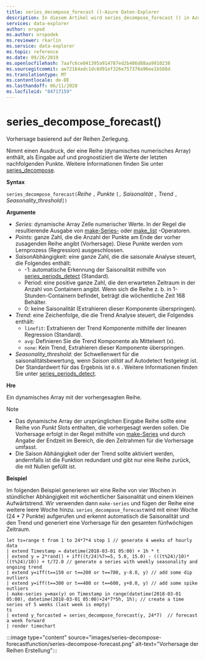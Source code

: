 ```yaml
---
title: series_decompose_forecast ()-Azure Daten-Explorer
description: In diesem Artikel wird series_decompose_forecast () in Azure Daten-Explorer beschrieben.
services: data-explorer
author: orspod
ms.author: orspodek
ms.reviewer: rkarlin
ms.service: data-explorer
ms.topic: reference
ms.date: 09/26/2019
ms.openlocfilehash: 7aafc6ce041395a914787ed2b406d88aa9910238
ms.sourcegitcommit: ae72164adc1dc8d91ef326e757376a96ee1b588d
ms.translationtype: MT
ms.contentlocale: de-DE
ms.lasthandoff: 06/11/2020
ms.locfileid: "84717159"
---
```

# <a name="series_decompose_forecast"></a>series_decompose_forecast()

Vorhersage basierend auf der Reihen Zerlegung.

Nimmt einen Ausdruck, der eine Reihe (dynamisches numerisches Array) enthält, als Eingabe auf und prognostiziert die Werte der letzten nachfolgenden Punkte. Weitere Informationen finden Sie unter [series_decompose](series-decomposefunction.md).
 
**Syntax**

`series_decompose_forecast(`*Reihe* `,` *Punkte* `[,` *Saisonalität* `,` *Trend* `,` *Seasonality_threshold*`])`

**Argumente**

* *Series*: dynamische Array Zelle numerischer Werte. In der Regel die resultierende Ausgabe von [make-Series-](make-seriesoperator.md) oder [make_list](makelist-aggfunction.md) -Operatoren.
* *Points*: ganze Zahl, die die Anzahl der Punkte am Ende der vorher zusagenden Reihe angibt (Vorhersage). Diese Punkte werden vom Lernprozess (Regression) ausgeschlossen.
* *Saison*Abhängigkeit: eine ganze Zahl, die die saisonale Analyse steuert, die Folgendes enthält:
    * -1: automatische Erkennung der Saisonalität mithilfe von [series_periods_detect](series-periods-detectfunction.md) (Standard).
    * Period: eine positive ganze Zahl, die den erwarteten Zeitraum in der Anzahl von Containern angibt. Wenn sich die Reihe z. b. in 1-Stunden-Containern befindet, beträgt die wöchentliche Zeit 168 Behälter.
    * 0: keine Saisonalität (Extrahieren dieser Komponente überspringen).
* *Trend*: eine Zeichenfolge, die die Trend Analyse steuert, die Folgendes enthält:
    * `linefit`: Extrahieren der Trend Komponente mithilfe der linearen Regression (Standard).
    * `avg`: Definieren Sie die Trend Komponente als Mittelwert (x).
    * `none`: Kein Trend, Extrahieren dieser Komponente überspringen.
* *Seasonality_threshold*: der Schwellenwert für die saisonalitätsbewertung, wenn *Saison alität* auf Autodetect festgelegt ist. Der Standardwert für das Ergebnis ist `0.6` . Weitere Informationen finden Sie unter [series_periods_detect](series-periods-detectfunction.md).

**Hre**

 Ein dynamisches Array mit der vorhergesagten Reihe.

> [!NOTE]
> * Das dynamische Array der ursprünglichen Eingabe Reihe sollte eine Reihe von *Punkt* Slots enthalten, die vorhergesagt werden sollen. Die Vorhersage erfolgt in der Regel mithilfe von [make-Series](make-seriesoperator.md) und durch Angabe der Endzeit im Bereich, die den Zeitrahmen für die Vorhersage umfasst.
> * Die Saison Abhängigkeit oder der Trend sollte aktiviert werden, andernfalls ist die Funktion redundant und gibt nur eine Reihe zurück, die mit Nullen gefüllt ist.

**Beispiel**

Im folgenden Beispiel generieren wir eine Reihe von vier Wochen in stündlicher Abhängigkeit mit wöchentlicher Saisonalität und einem kleinen Aufwärtstrend. Wir verwenden dann `make-series` und fügen der Reihe eine weitere leere Woche hinzu. `series_decompose_forecast`wird mit einer Woche (24 * 7 Punkte) aufgerufen und erkennt automatisch die Saisonalität und den Trend und generiert eine Vorhersage für den gesamten fünfwöchigen Zeitraum.

<!-- csl: https://help.kusto.windows.net:443/Samples -->
```kusto
let ts=range t from 1 to 24*7*4 step 1 // generate 4 weeks of hourly data
| extend Timestamp = datetime(2018-03-01 05:00) + 1h * t 
| extend y = 2*rand() + iff((t/24)%7>=5, 5.0, 15.0) - (((t%24)/10)*((t%24)/10)) + t/72.0 // generate a series with weekly seasonality and ongoing trend
| extend y=iff(t==150 or t==200 or t==780, y-8.0, y) // add some dip outliers
| extend y=iff(t==300 or t==400 or t==600, y+8.0, y) // add some spike outliers
| make-series y=max(y) on Timestamp in range(datetime(2018-03-01 05:00), datetime(2018-03-01 05:00)+24*7*5h, 1h); // create a time series of 5 weeks (last week is empty)
ts 
| extend y_forcasted = series_decompose_forecast(y, 24*7)  // forecast a week forward
| render timechart 
```

:::image type="content" source="images/series-decompose-forecastfunction/series-decompose-forecast.png" alt-text="Vorhersage der Reihen Erstellung":::
 
